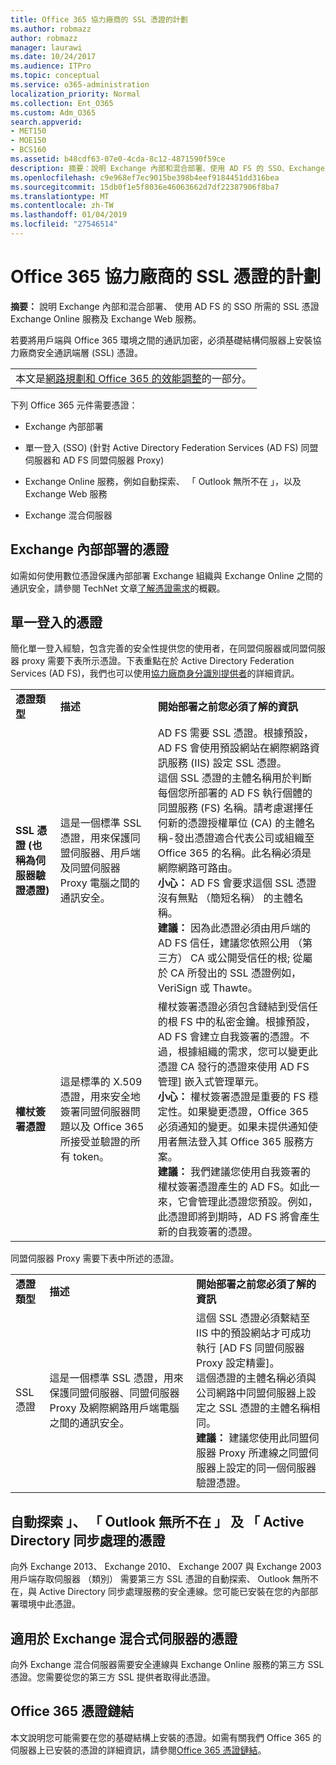 ```yaml
---
title: Office 365 協力廠商的 SSL 憑證的計劃
ms.author: robmazz
author: robmazz
manager: laurawi
ms.date: 10/24/2017
ms.audience: ITPro
ms.topic: conceptual
ms.service: o365-administration
localization_priority: Normal
ms.collection: Ent_O365
ms.custom: Adm_O365
search.appverid:
- MET150
- MOE150
- BCS160
ms.assetid: b48cdf63-07e0-4cda-8c12-4871590f59ce
description: 摘要：說明 Exchange 內部和混合部署、使用 AD FS 的 SSO、Exchange Online 服務及 Exchange Web 服務所需的 SSL 憑證。
ms.openlocfilehash: c9e968ef7ec9015be398b4eef9184451dd316bea
ms.sourcegitcommit: 15db0f1e5f8036e46063662d7df22387906f8ba7
ms.translationtype: MT
ms.contentlocale: zh-TW
ms.lasthandoff: 01/04/2019
ms.locfileid: "27546514"
---
```

# <a name="plan-for-third-party-ssl-certificates-for-office-365"></a>Office 365 協力廠商的 SSL 憑證的計劃

 **摘要：** 說明 Exchange 內部和混合部署、 使用 AD FS 的 SSO 所需的 SSL 憑證 Exchange Online 服務及 Exchange Web 服務。 
  
若要將用戶端與 Office 365 環境之間的通訊加密，必須基礎結構伺服器上安裝協力廠商安全通訊端層 (SSL) 憑證。

||
|:-----|
| 本文是[網路規劃和 Office 365 的效能調整](https://aka.ms/tune)的一部分。|
   
下列 Office 365 元件需要憑證：
  
- Exchange 內部部署
    
- 單一登入 (SSO) (針對 Active Directory Federation Services (AD FS) 同盟伺服器和 AD FS 同盟伺服器 Proxy)
    
- Exchange Online 服務，例如自動探索、 「 Outlook 無所不在 」，以及 Exchange Web 服務
    
- Exchange 混合伺服器
    
## <a name="certificates-for-exchange-on-premises"></a>Exchange 內部部署的憑證

如需如何使用數位憑證保護內部部署 Exchange 組織與 Exchange Online 之間的通訊安全，請參閱 TechNet 文章[了解憑證需求](https://go.microsoft.com/fwlink/p/?LinkID=243657)的概觀。
  
## <a name="certificates-for-single-sign-on"></a>單一登入的憑證

簡化單一登入經驗，包含完善的安全性提供您的使用者，在同盟伺服器或同盟伺服器 proxy 需要下表所示憑證。下表重點在於 Active Directory Federation Services (AD FS)，我們也可以使用[協力廠商身分識別提供者](https://go.microsoft.com/fwlink/?LinkId=532869)的詳細資訊。
  
||||
|:-----|:-----|:-----|
|**憑證類型** <br/> |**描述** <br/> |**開始部署之前您必須了解的資訊** <br/> |
|**SSL 憑證 (也稱為伺服器驗證憑證)** <br/> |這是一個標準 SSL 憑證，用來保護同盟伺服器、用戶端及同盟伺服器 Proxy 電腦之間的通訊安全。  <br/> |AD FS 需要 SSL 憑證。根據預設，AD FS 會使用預設網站在網際網路資訊服務 (IIS) 設定 SSL 憑證。<br/> 這個 SSL 憑證的主體名稱用於判斷每個您所部署的 AD FS 執行個體的同盟服務 (FS) 名稱。請考慮選擇任何新的憑證授權單位 (CA) 的主體名稱-發出憑證適合代表公司或組織至 Office 365 的名稱。此名稱必須是網際網路可路由。<br/>**小心：** AD FS 會要求這個 SSL 憑證沒有無點 （簡短名稱） 的主體名稱。          <br/> **建議：** 因為此憑證必須由用戶端的 AD FS 信任，建議您依照公用 （第三方） CA 或公開受信任的根; 從屬於 CA 所發出的 SSL 憑證例如，VeriSign 或 Thawte。  <br/> |
|**權杖簽署憑證** <br/> |這是標準的 X.509 憑證，用來安全地簽署同盟伺服器問題以及 Office 365 所接受並驗證的所有 token。  <br/> |權杖簽署憑證必須包含鏈結到受信任的根 FS 中的私密金鑰。根據預設，AD FS 會建立自我簽署的憑證。不過，根據組織的需求，您可以變更此憑證 CA 發行的憑證來使用 AD FS 管理] 嵌入式管理單元。<br/>**小心：** 權杖簽署憑證是重要的 FS 穩定性。如果變更憑證，Office 365 必須通知的變更。如果未提供通知使用者無法登入其 Office 365 服務方案。<br/>**建議：** 我們建議您使用自我簽署的權杖簽署憑證產生的 AD FS。如此一來，它會管理此憑證您預設。例如，此憑證即將到期時，AD FS 將會產生新的自我簽署的憑證。<br/> |
   
同盟伺服器 Proxy 需要下表中所述的憑證。
  
||||
|:-----|:-----|:-----|
|**憑證類型** <br/> |**描述** <br/> |**開始部署之前您必須了解的資訊** <br/> |
|SSL 憑證  <br/> |這是一個標準 SSL 憑證，用來保護同盟伺服器、同盟伺服器 Proxy 及網際網路用戶端電腦之間的通訊安全。  <br/> |這個 SSL 憑證必須繫結至 IIS 中的預設網站才可成功執行 [AD FS 同盟伺服器 Proxy 設定精靈]。  <br/> 這個憑證的主體名稱必須與公司網路中同盟伺服器上設定之 SSL 憑證的主體名稱相同。  <br/> **建議：** 建議您使用此同盟伺服器 Proxy 所連線之同盟伺服器上設定的同一個伺服器驗證憑證。  <br/> |
   
## <a name="certificates-for-autodiscover-outlook-anywhere-and-active-directory-synchronization"></a>自動探索 」、 「 Outlook 無所不在 」 及 「 Active Directory 同步處理的憑證

向外 Exchange 2013、 Exchange 2010、 Exchange 2007 與 Exchange 2003 用戶端存取伺服器 （類別） 需要第三方 SSL 憑證的自動探索、 Outlook 無所不在，與 Active Directory 同步處理服務的安全連線。您可能已安裝在您的內部部署環境中此憑證。
  
## <a name="certificate-for-an-exchange-hybrid-server"></a>適用於 Exchange 混合式伺服器的憑證

向外 Exchange 混合伺服器需要安全連線與 Exchange Online 服務的第三方 SSL 憑證。您需要從您的第三方 SSL 提供者取得此憑證。
  
## <a name="office-365-certificate-chains"></a>Office 365 憑證鏈結

本文說明您可能需要在您的基礎結構上安裝的憑證。如需有關我們 Office 365 的伺服器上已安裝的憑證的詳細資訊，請參閱[Office 365 憑證鏈結](https://support.office.com/article/0c03e6b3-e73f-4316-9e2b-bf4091ae96bb)。
  

